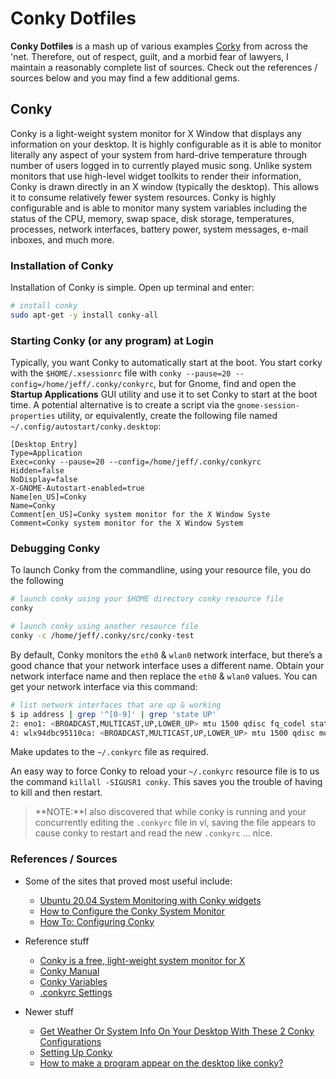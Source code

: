 <!--
Maintainer:   jeffskinnerbox@yahoo.com / www.jeffskinnerbox.me
Version:      1.0.4
-->

# Conky Dotfiles
**Conky Dotfiles** is a mash up of various examples [Corky][01] from across the 'net.
Therefore, out of respect, guilt, and a morbid fear of lawyers,
I maintain a reasonably complete list of sources.
Check out the references / sources below and you may find a few additional gems.


## Conky
Conky is a light-weight system monitor for X Window that displays any information on your desktop.
It is highly configurable as it is able to monitor literally any aspect of your system
from hard-drive temperature through number of users logged in to currently played music song.
Unlike system monitors that use high-level widget toolkits to render their information,
Conky is drawn directly in an X window (typically the desktop).
This allows it to consume relatively fewer system resources.
Conky is highly configurable and is able to monitor many system variables
including the status of the CPU, memory, swap space, disk storage, temperatures,
processes, network interfaces, battery power, system messages, e-mail inboxes, and much more.


### Installation of Conky
Installation of Conky is simple. Open up terminal and enter:

```bash
# install conky
sudo apt-get -y install conky-all
```


### Starting Conky (or any program) at Login
Typically, you want Conky to automatically start at the boot.
You start corky with the `$HOME/.xsessionrc` file with
`conky --pause=20 --config=/home/jeff/.conky/conkyrc`,
but for Gnome, find and open the **Startup Applications** GUI utility
and use it to set Conky to start at the boot time.
A potential alternative is to create a script via the `gnome-session-properties` utility,
or equivalently, create the following file named `~/.config/autostart/conky.desktop`:

```
[Desktop Entry]
Type=Application
Exec=conky --pause=20 --config=/home/jeff/.conky/conkyrc
Hidden=false
NoDisplay=false
X-GNOME-Autostart-enabled=true
Name[en_US]=Conky
Name=Conky
Comment[en_US]=Conky system monitor for the X Window Syste
Comment=Conky system monitor for the X Window System
```


### Debugging Conky
To launch Conky from the commandline, using your resource file,
you do the following

```bash
# launch conky using your $HOME directory conky resource file
conky

# launch conky using another resource file
conky -c /home/jeff/.conky/src/conky-test
```

By default, Conky monitors the `eth0` & `wlan0` network interface,
but there’s a good chance that your network interface uses a different name.
Obtain your network interface name and then replace the `eth0` & `wlan0` values.
You can get your network interface via this command:

```bash
# list network interfaces that are up & working
$ ip address | grep '^[0-9]' | grep 'state UP'
2: eno1: <BROADCAST,MULTICAST,UP,LOWER_UP> mtu 1500 qdisc fq_codel state UP group default qlen 1000
4: wlx94dbc95110ca: <BROADCAST,MULTICAST,UP,LOWER_UP> mtu 1500 qdisc mq state UP group default qlen 1000
```

Make updates to the `~/.conkyrc` file as required.


An easy way to force Conky to reload your `~/.conkyrc`
resource file is to us the command `killall -SIGUSR1 conky`.
This saves you the trouble of having to kill and then restart.

>**NOTE:**I also discovered that  while conky is running
>and your concurrently editing the `.conkyrc` file in vi,
>saving the file appears to cause conky to restart and read the new `.conkyrc` … nice.


### References / Sources

* Some of the sites that proved most useful include:
    * [Ubuntu 20.04 System Monitoring with Conky widgets](https://linuxconfig.org/ubuntu-20-04-system-monitoring-with-conky-widgets)
    * [How to Configure the Conky System Monitor](http://mylinuxramblings.wordpress.com/2010/03/23/how-to-configure-the-conky-system-monitor/)
    * [How To: Configuring Conky](http://lusule.wordpress.com/2008/08/07/how-to-4/)

* Reference stuff
    * [Conky is a free, light-weight system monitor for X](http://conky.sourceforge.net/index.html)
    * [Conky Manual](http://conky.sourceforge.net/docs.html)
    * [Conky Variables](http://conky.sourceforge.net/variables.html)
    * [.conkyrc Settings](http://conky.sourceforge.net/config_settings.html)

* Newer stuff
    * [Get Weather Or System Info On Your Desktop With These 2 Conky Configurations](http://www.webupd8.org/2013/05/get-weather-or-system-info-on-your.html#more)
    * [Setting Up Conky](https://help.ubuntu.com/community/SettingUpConky)
    * [How to make a program appear on the desktop like conky?](http://lifehacker.com/294005/embed-a-terminal-in-the-desktop-with-compiz-fusion)



[01]:http://conky.sourceforge.net/
